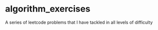 # algorithm_exercises
A series of leetcode problems that I have tackled in all levels of difficulty

